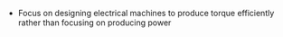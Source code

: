 - Focus on designing electrical machines to produce torque efficiently rather
than focusing on producing power
